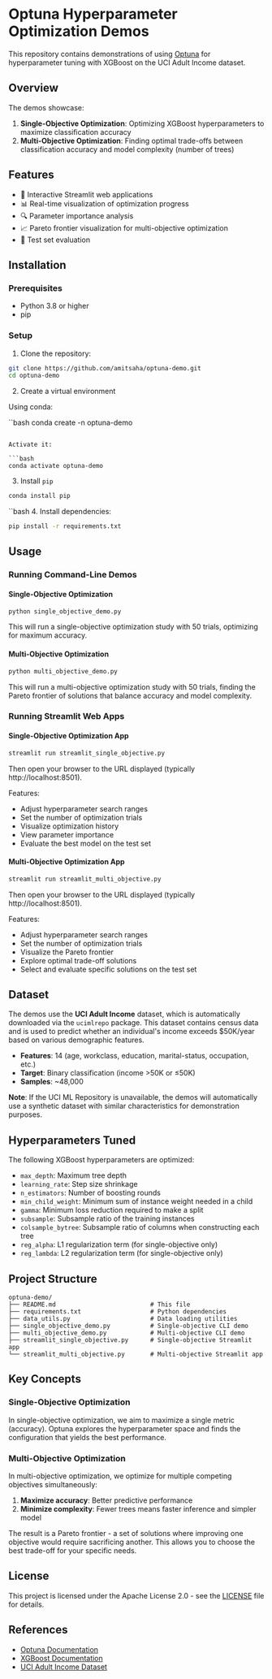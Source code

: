 # Optuna Hyperparameter Optimization Demos

This repository contains demonstrations of using [Optuna](https://optuna.readthedocs.io/en/stable/index.html) for hyperparameter tuning with XGBoost on the UCI Adult Income dataset.

## Overview

The demos showcase:
1. **Single-Objective Optimization**: Optimizing XGBoost hyperparameters to maximize classification accuracy
2. **Multi-Objective Optimization**: Finding optimal trade-offs between classification accuracy and model complexity (number of trees)

## Features

- 🎯 Interactive Streamlit web applications
- 📊 Real-time visualization of optimization progress
- 🔍 Parameter importance analysis
- 📈 Pareto frontier visualization for multi-objective optimization
- 🧪 Test set evaluation

## Installation

### Prerequisites

- Python 3.8 or higher
- pip

### Setup

1. Clone the repository:
```bash
git clone https://github.com/amitsaha/optuna-demo.git
cd optuna-demo
```

2. Create a virtual environment 

Using conda:

``bash
conda create -n optuna-demo
```

Activate it:

```bash
conda activate optuna-demo
```

3. Install `pip`

```bash
conda install pip
```

``bash
4. Install dependencies:
```bash
pip install -r requirements.txt
```

## Usage

### Running Command-Line Demos

#### Single-Objective Optimization
```bash
python single_objective_demo.py
```

This will run a single-objective optimization study with 50 trials, optimizing for maximum accuracy.

#### Multi-Objective Optimization
```bash
python multi_objective_demo.py
```

This will run a multi-objective optimization study with 50 trials, finding the Pareto frontier of solutions that balance accuracy and model complexity.

### Running Streamlit Web Apps

#### Single-Objective Optimization App
```bash
streamlit run streamlit_single_objective.py
```

Then open your browser to the URL displayed (typically http://localhost:8501).

Features:
- Adjust hyperparameter search ranges
- Set the number of optimization trials
- Visualize optimization history
- View parameter importance
- Evaluate the best model on the test set

#### Multi-Objective Optimization App
```bash
streamlit run streamlit_multi_objective.py
```

Then open your browser to the URL displayed (typically http://localhost:8501).

Features:
- Adjust hyperparameter search ranges
- Set the number of optimization trials
- Visualize the Pareto frontier
- Explore optimal trade-off solutions
- Select and evaluate specific solutions on the test set

## Dataset

The demos use the **UCI Adult Income** dataset, which is automatically downloaded via the `ucimlrepo` package. This dataset contains census data and is used to predict whether an individual's income exceeds $50K/year based on various demographic features.

- **Features**: 14 (age, workclass, education, marital-status, occupation, etc.)
- **Target**: Binary classification (income >50K or ≤50K)
- **Samples**: ~48,000

**Note**: If the UCI ML Repository is unavailable, the demos will automatically use a synthetic dataset with similar characteristics for demonstration purposes.

## Hyperparameters Tuned

The following XGBoost hyperparameters are optimized:

- `max_depth`: Maximum tree depth
- `learning_rate`: Step size shrinkage
- `n_estimators`: Number of boosting rounds
- `min_child_weight`: Minimum sum of instance weight needed in a child
- `gamma`: Minimum loss reduction required to make a split
- `subsample`: Subsample ratio of the training instances
- `colsample_bytree`: Subsample ratio of columns when constructing each tree
- `reg_alpha`: L1 regularization term (for single-objective only)
- `reg_lambda`: L2 regularization term (for single-objective only)

## Project Structure

```
optuna-demo/
├── README.md                          # This file
├── requirements.txt                   # Python dependencies
├── data_utils.py                      # Data loading utilities
├── single_objective_demo.py           # Single-objective CLI demo
├── multi_objective_demo.py            # Multi-objective CLI demo
├── streamlit_single_objective.py      # Single-objective Streamlit app
└── streamlit_multi_objective.py       # Multi-objective Streamlit app
```

## Key Concepts

### Single-Objective Optimization

In single-objective optimization, we aim to maximize a single metric (accuracy). Optuna explores the hyperparameter space and finds the configuration that yields the best performance.

### Multi-Objective Optimization

In multi-objective optimization, we optimize for multiple competing objectives simultaneously:
1. **Maximize accuracy**: Better predictive performance
2. **Minimize complexity**: Fewer trees means faster inference and simpler model

The result is a Pareto frontier - a set of solutions where improving one objective would require sacrificing another. This allows you to choose the best trade-off for your specific needs.

## License

This project is licensed under the Apache License 2.0 - see the [LICENSE](LICENSE) file for details.

## References

- [Optuna Documentation](https://optuna.readthedocs.io/en/stable/)
- [XGBoost Documentation](https://xgboost.readthedocs.io/)
- [UCI Adult Income Dataset](https://archive.ics.uci.edu/dataset/2/adult)
